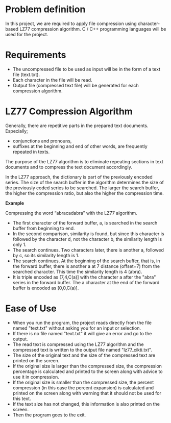 
# Problem definition
In this project, we are required to apply file compression using character-based LZ77 compression algorithm. C / C++ programming languages will be used for the project.

# Requirements
- The uncompressed file to be used as input will be in the form of a text file (text.txt).
- Each character in the file will be read.
- Output file (compressed text file) will be generated for each compression algorithm.

# LZ77 Compression Algorithm
Generally, there are repetitive parts in the prepared text documents. Especially;
- conjunctions and pronouns,
- suffixes at the beginning and end of other words,
are frequently repeated in texts.

The purpose of the LZ77 algorithm is to eliminate repeating sections in text documents and to compress the text document accordingly.

In the LZ77 approach, the dictionary is part of the previously encoded series. The size of the search buffer in the algorithm determines the size of the previously coded series to be searched. The larger the search buffer, the higher the compression ratio, but also the higher the compression time.

**Example**

Compressing the word “abracadabra” with the LZ77 algorithm.

- The first character of the forward buffer, a, is searched in the search buffer from beginning to end. 
- In the second comparison, similarity is found, but since this character is followed by the character d, not the character b, the similarity length is only 1. 
- The search continues. Two characters later, there is another a, followed by c, so its similarity length is 1. 
- The search continues. At the beginning of the search buffer, that is, in the forward buffer, there is another a at 7 distance (offset=7) from the searched character. This time the similarity length is 4 (abra).
- It is triple encoded as [7,4,C(a)] with the character a after the "abra" series in the forward buffer. The a character at the end of the forward buffer is encoded as [0,0,C(a)].

# Ease of Use 

- When you run the program, the project reads directly from the file named "text.txt" without asking you for an input or selection.
- If there is no file named "text.txt" it will give an error and go to the output.
- The read text is compressed using the LZ77 algorithm and the compressed text is written to the output file named "lz77_cikti.txt".
- The size of the original text and the size of the compressed text are printed on the screen.
- If the original size is larger than the compressed size, the compression percentage is calculated and printed to the screen along with advice to use it in compression.
- If the original size is smaller than the compressed size, the percent compression (in this case the percent expansion) is calculated and printed on the screen along with warning that it should not be used for this text.
- If the text size has not changed, this information is also printed on the screen.
- Then the program goes to the exit.
